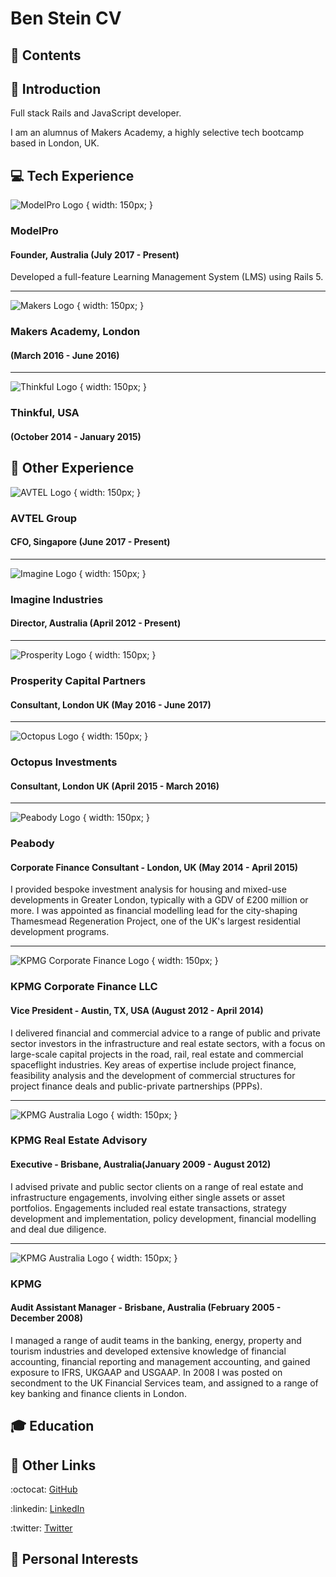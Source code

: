 # Ben Stein CV

## :twisted_rightwards_arrows: Contents

## :wave: Introduction 

Full stack Rails and JavaScript developer. 

I am an alumnus of Makers Academy, a highly selective tech bootcamp based in London, UK. 

## :computer: Tech Experience 

![](/images/project_modelpro.png?raw=true "ModelPro Logo") { width: 150px; }
### ModelPro 
#### Founder, Australia (July 2017 - Present)
Developed a full-feature Learning Management System (LMS) using Rails 5. 

---

![](/images/ed_ma.png?raw=true "Makers Logo") { width: 150px; }
### Makers Academy, London 
#### (March 2016 - June 2016)

---

![](/images/ed_thinkful.png?raw=true "Thinkful Logo") { width: 150px; }
### Thinkful, USA 
#### (October 2014 - January 2015)

## :briefcase: Other Experience 

![](/images/job_avtel.png?raw=true "AVTEL Logo") { width: 150px; }
### AVTEL Group
#### CFO, Singapore (June 2017 - Present)

---

![](/images/job_imagine.png?raw=true "Imagine Logo") { width: 150px; }
### Imagine Industries
#### Director, Australia (April 2012 - Present)

---

![](/images/job_prosperity.jpg?raw=true "Prosperity Logo") { width: 150px; }
### Prosperity Capital Partners 
#### Consultant, London UK (May 2016 - June 2017)

---

![](/images/job_octopus.jpg?raw=true "Octopus Logo") { width: 150px; }
### Octopus Investments
#### Consultant, London UK (April 2015 - March 2016)

---

![](/images/job_peabody.png?raw=true "Peabody Logo") { width: 150px; }
### Peabody
#### Corporate Finance Consultant - London, UK (May 2014 - April 2015)
I provided bespoke investment analysis for housing and mixed-use developments in Greater London, typically with a GDV of £200 million or more. I was appointed as financial modelling lead for the city-shaping Thamesmead Regeneration Project, one of the UK's largest residential development programs.

---

![](/images/job_kpmgcf.png?raw=true "KPMG Corporate Finance Logo") { width: 150px; }
### KPMG Corporate Finance LLC
#### Vice President - Austin, TX, USA (August 2012 - April 2014)
I delivered financial and commercial advice to a range of public and private sector investors in the infrastructure and real estate sectors, with a focus on large-scale capital projects in the road, rail, real estate and commercial spaceflight industries. Key areas of expertise include project finance, feasibility analysis and the development of commercial structures for project finance deals and public-private partnerships (PPPs).

---

![](/images/job_kpmgaus.png?width=150px "KPMG Australia Logo") { width: 150px; }
### KPMG Real Estate Advisory
#### Executive - Brisbane, Australia(January 2009 - August 2012)
I advised private and public sector clients on a range of real estate and infrastructure engagements, involving either single assets or asset portfolios. Engagements included real estate transactions, strategy development and implementation, policy development, financial modelling and deal due diligence.

---

![](/images/job_kpmgaus.png?raw=true "KPMG Australia Logo") { width: 150px; }
### KPMG
#### Audit Assistant Manager - Brisbane, Australia (February 2005 - December 2008)
I managed a range of audit teams in the banking, energy, property and tourism industries and developed extensive knowledge of financial accounting, financial reporting and management accounting, and gained exposure to IFRS, UKGAAP and USGAAP. In 2008 I was posted on secondment to the UK Financial Services team, and assigned to a range of key banking and finance clients in London.

## :mortar_board: Education 

## :link: Other Links 
:octocat: [GitHub](https://github.com/bpstein)

:linkedin: [LinkedIn](https://www.linkedin.com/in/bpstein/)

:twitter: [Twitter](https://twitter.com/bensteinsays)

## :hamburger: Personal Interests 